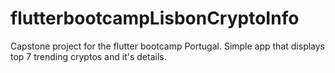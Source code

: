 # flutterbootcampLisbonCryptoInfo
Capstone project for the flutter bootcamp Portugal. Simple app that displays top 7 trending cryptos and it's details.
